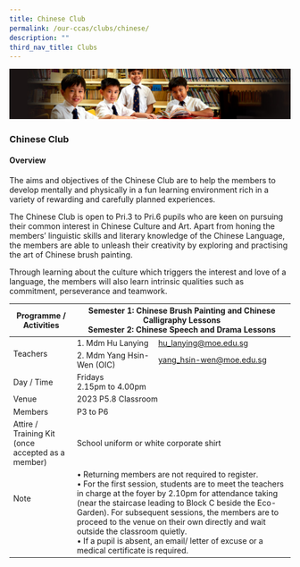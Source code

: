 ```yaml
---
title: Chinese Club
permalink: /our-ccas/clubs/chinese/
description: ""
third_nav_title: Clubs
---
```

![](/images/Sub-banner1.jpg)


### Chinese Club

#### Overview

The aims and objectives of the Chinese Club are to help the members to develop mentally and physically in a fun learning environment rich in a variety of rewarding and carefully planned experiences.

  

The Chinese Club is open to Pri.3 to Pri.6 pupils who are keen on pursuing their common interest in Chinese Culture and Art. Apart from honing the members’ linguistic skills and literary knowledge of the Chinese Language, the members are able to unleash their creativity by exploring and practising the art of Chinese brush painting.

  

Through learning about the culture which triggers the interest and love of a language, the members will also learn intrinsic qualities such as commitment, perseverance and teamwork.

<table><thead><tr><th>Programme / <br>Activities</th><th colspan="2">Semester 1: Chinese Brush Painting and Chinese Calligraphy Lessons <br>Semester 2: Chinese Speech and Drama Lessons </th></tr></thead><tbody><tr><td rowspan="2">Teachers</td><td>1. Mdm Hu Lanying</td><td><a href="mailto:hu_lanying@moe.edu.sg">hu_lanying@moe.edu.sg</a></td></tr><tr><td>2. Mdm Yang Hsin-Wen (OIC)</td><td><a href="mailto:yang_hsin-wen@moe.edu.sg">yang_hsin-wen@moe.edu.sg</a></td></tr><tr><td>Day / Time</td><td colspan="2">Fridays<br>2.15pm to 4.00pm</td></tr><tr><td>Venue</td><td colspan="2">2023 P5.8 Classroom</td></tr><tr><td>Members</td><td colspan="2">P3 to P6</td></tr><tr><td>Attire / Training Kit (once accepted as a member)</td><td colspan="2">School uniform or white corporate shirt</td></tr><tr><td>Note<br><br><br><br></td><td colspan="2">• Returning members are not required to register. <br>• For the first session, students are to meet the teachers in charge at the foyer by 2.10pm for attendance taking (near the staircase leading to Block C beside the Eco-Garden). For subsequent sessions, the members are to proceed to the venue on their own directly and wait outside the classroom quietly. <br>• If a pupil is absent, an email/ letter of excuse or a medical certificate is required.</td></tr></tbody></table>